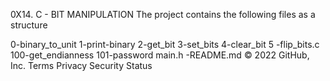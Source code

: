 0X14. C - BIT MANIPULATION
The project contains the following files as a structure

0-binary_to_unit
1-print-binary
2-get_bit
3-set_bits
4-clear_bit
5 -flip_bits.c
100-get_endianness
101-password
main.h -README.md
© 2022 GitHub, Inc.
Terms
Privacy
Security
Status
